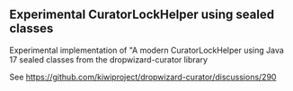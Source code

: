 ## Experimental CuratorLockHelper using sealed classes

Experimental implementation of "A modern CuratorLockHelper using Java 17 sealed classes from the dropwizard-curator library

See https://github.com/kiwiproject/dropwizard-curator/discussions/290
